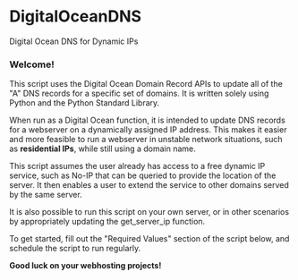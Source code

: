 # DigitalOceanDNS
Digital Ocean DNS for Dynamic IPs

### Welcome!

This script uses the Digital Ocean Domain Record APIs to update all of the "A" DNS records for a specific set of domains. It is written solely using Python and the Python Standard Library.

When run as a Digital Ocean function, it is intended to update DNS records for a webserver on a dynamically assigned IP address. This makes it easier and more feasible to run a webserver in unstable network situations, such as **residential IPs**, while still using a domain name.

This script assumes the user already has access to a free dynamic IP service, such as No-IP that can be queried to provide the location of the server. It then enables a user to extend the service to other domains served by the same server.

It is also possible to run this script on your own server, or in other scenarios by appropriately updating the get_server_ip function.

To get started, fill out the "Required Values" section of the script below, and schedule the script to run regularly.

**Good luck on your webhosting projects!**
